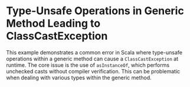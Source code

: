 # Type-Unsafe Operations in Generic Method Leading to ClassCastException

This example demonstrates a common error in Scala where type-unsafe operations within a generic method can cause a `ClassCastException` at runtime.  The core issue is the use of `asInstanceOf`, which performs unchecked casts without compiler verification. This can be problematic when dealing with various types within the generic method.